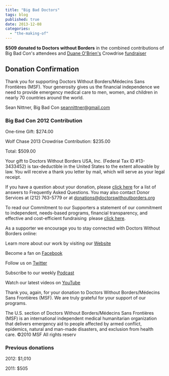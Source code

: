 ```yaml
---
title: "Big Bad Doctors"
tags: blog
published: true
date: 2013-12-08
categories: 
  - "the-making-of"
---
```


**$509 donated to Doctors without Borders** in the combined contributions of Big Bad Con's attendees and [Duane O'Brien's](https://twitter.com/ATerribleIdea "A Terrible Idea") Crowdrise [fundraiser](http://www.crowdrise.com/wolfchase2013 "Wold Chase 2013")

## Donation Confirmation

Thank you for supporting Doctors Without Borders/Médecins Sans Frontières (MSF). Your generosity gives us the financial independence we need to provide emergency medical care to men, women, and children in nearly 70 countries around the world.

Sean Nittner, Big Bad Con <a href="mailto:seannittner@gmail.com" target="_blank">seannittner@gmail.com</a>

### Big Bad Con 2012 Contribution

One-time Gift: $274.00

Wolf Chase 2013 Crowdrise Contribution: $235.00

Total: $509.00

Your gift to Doctors Without Borders USA, Inc. (Federal Tax ID #13-3433452) is tax-deductible in the United States to the extent allowable by law. You will receive a thank you letter by mail, which will serve as your legal receipt.

If you have a question about your donation, please <a href="http://www.doctorswithoutborders.org/donate/faq/" target="_blank">click here</a> for a list of answers to Frequently Asked Questions. You may also contact Donor Services at (212) 763-5779 or at <a href="mailto:donations@doctorswithoutborders.org" target="_blank">donations@<wbr>doctorswithoutborders.org</a>

To read our Commitment to our Supporters ­a statement of our commitment to independent, needs-based programs, financial transparency, and effective and cost-efficient fundraising ­ please <a href="http://www.doctorswithoutborders.org/donate/donorcommitment.cfm" target="_blank">click here</a>.

As a supporter we encourage you to stay connected with Doctors Without Borders online:

Learn more about our work by visiting our <a href="http://www.doctorswithoutborders.org/" target="_blank">Website</a>

Become a fan on <a href="http://www.facebook.com/msf.english" target="_blank">Facebook</a>

Follow us on <a href="http://www.twitter.com/msf_usa" target="_blank">Twitter</a>

Subscribe to our weekly <a href="http://www.doctorswithoutborders.org/podcast/" target="_blank">Podcast</a>

Watch our latest videos on <a href="http://www.youtube.com/msf" target="_blank">YouTube</a>

Thank you, again, for your donation to Doctors Without Borders/Médecins Sans Frontières (MSF). We are truly grateful for your support of our programs.

The U.S. section of Doctors Without Borders/Médecins Sans Frontières (MSF) is an international independent medical humanitarian organization that delivers emergency aid to people affected by armed conflict, epidemics, natural and man-made disasters, and exclusion from health care. ©2010 MSF All rights reserv

### Previous donations

2012: $1,010

2011: $505

